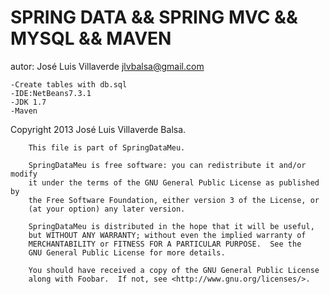 SPRING DATA && SPRING MVC && MYSQL && MAVEN
===========================================

autor: José Luis Villaverde jlvbalsa@gmail.com

    -Create tables with db.sql
    -IDE:NetBeans7.3.1
    -JDK 1.7
    -Maven




Copyright 2013 José Luis Villaverde Balsa.

        This file is part of SpringDataMeu.

        SpringDataMeu is free software: you can redistribute it and/or modify
        it under the terms of the GNU General Public License as published by
        the Free Software Foundation, either version 3 of the License, or
        (at your option) any later version.

        SpringDataMeu is distributed in the hope that it will be useful,
        but WITHOUT ANY WARRANTY; without even the implied warranty of
        MERCHANTABILITY or FITNESS FOR A PARTICULAR PURPOSE.  See the
        GNU General Public License for more details.

        You should have received a copy of the GNU General Public License
        along with Foobar.  If not, see <http://www.gnu.org/licenses/>.



